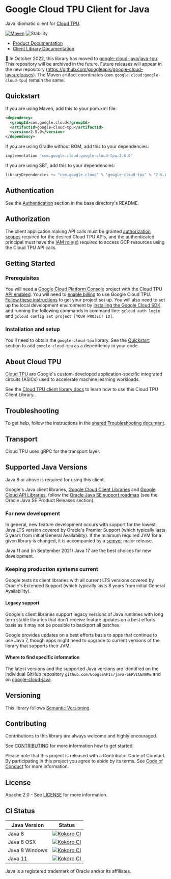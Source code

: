 # Google Cloud TPU Client for Java

Java idiomatic client for [Cloud TPU][product-docs].

[![Maven][maven-version-image]][maven-version-link]
![Stability][stability-image]

- [Product Documentation][product-docs]
- [Client Library Documentation][javadocs]


:bus: In October 2022, this library has moved to
[google-cloud-java/java-tpu](
https://github.com/googleapis/google-cloud-java/tree/main/java-tpu).
This repository will be archived in the future.
Future releases will appear in the new repository (https://github.com/googleapis/google-cloud-java/releases).
The Maven artifact coordinates (`com.google.cloud:google-cloud-tpu`) remain the same.

## Quickstart


If you are using Maven, add this to your pom.xml file:


```xml
<dependency>
  <groupId>com.google.cloud</groupId>
  <artifactId>google-cloud-tpu</artifactId>
  <version>2.5.0</version>
</dependency>

```

If you are using Gradle without BOM, add this to your dependencies:

```Groovy
implementation 'com.google.cloud:google-cloud-tpu:2.6.0'
```

If you are using SBT, add this to your dependencies:

```Scala
libraryDependencies += "com.google.cloud" % "google-cloud-tpu" % "2.6.0"
```

## Authentication

See the [Authentication][authentication] section in the base directory's README.

## Authorization

The client application making API calls must be granted [authorization scopes][auth-scopes] required for the desired Cloud TPU APIs, and the authenticated principal must have the [IAM role(s)][predefined-iam-roles] required to access GCP resources using the Cloud TPU API calls.

## Getting Started

### Prerequisites

You will need a [Google Cloud Platform Console][developer-console] project with the Cloud TPU [API enabled][enable-api].
You will need to [enable billing][enable-billing] to use Google Cloud TPU.
[Follow these instructions][create-project] to get your project set up. You will also need to set up the local development environment by
[installing the Google Cloud SDK][cloud-sdk] and running the following commands in command line:
`gcloud auth login` and `gcloud config set project [YOUR PROJECT ID]`.

### Installation and setup

You'll need to obtain the `google-cloud-tpu` library.  See the [Quickstart](#quickstart) section
to add `google-cloud-tpu` as a dependency in your code.

## About Cloud TPU


[Cloud TPU][product-docs] are Google's custom-developed application-specific integrated circuits (ASICs) used to accelerate machine learning workloads.

See the [Cloud TPU client library docs][javadocs] to learn how to
use this Cloud TPU Client Library.






## Troubleshooting

To get help, follow the instructions in the [shared Troubleshooting document][troubleshooting].

## Transport

Cloud TPU uses gRPC for the transport layer.

## Supported Java Versions

Java 8 or above is required for using this client.

Google's Java client libraries,
[Google Cloud Client Libraries][cloudlibs]
and
[Google Cloud API Libraries][apilibs],
follow the
[Oracle Java SE support roadmap][oracle]
(see the Oracle Java SE Product Releases section).

### For new development

In general, new feature development occurs with support for the lowest Java
LTS version covered by  Oracle's Premier Support (which typically lasts 5 years
from initial General Availability). If the minimum required JVM for a given
library is changed, it is accompanied by a [semver][semver] major release.

Java 11 and (in September 2021) Java 17 are the best choices for new
development.

### Keeping production systems current

Google tests its client libraries with all current LTS versions covered by
Oracle's Extended Support (which typically lasts 8 years from initial
General Availability).

#### Legacy support

Google's client libraries support legacy versions of Java runtimes with long
term stable libraries that don't receive feature updates on a best efforts basis
as it may not be possible to backport all patches.

Google provides updates on a best efforts basis to apps that continue to use
Java 7, though apps might need to upgrade to current versions of the library
that supports their JVM.

#### Where to find specific information

The latest versions and the supported Java versions are identified on
the individual GitHub repository `github.com/GoogleAPIs/java-SERVICENAME`
and on [google-cloud-java][g-c-j].

## Versioning


This library follows [Semantic Versioning](http://semver.org/).



## Contributing


Contributions to this library are always welcome and highly encouraged.

See [CONTRIBUTING][contributing] for more information how to get started.

Please note that this project is released with a Contributor Code of Conduct. By participating in
this project you agree to abide by its terms. See [Code of Conduct][code-of-conduct] for more
information.


## License

Apache 2.0 - See [LICENSE][license] for more information.

## CI Status

Java Version | Status
------------ | ------
Java 8 | [![Kokoro CI][kokoro-badge-image-2]][kokoro-badge-link-2]
Java 8 OSX | [![Kokoro CI][kokoro-badge-image-3]][kokoro-badge-link-3]
Java 8 Windows | [![Kokoro CI][kokoro-badge-image-4]][kokoro-badge-link-4]
Java 11 | [![Kokoro CI][kokoro-badge-image-5]][kokoro-badge-link-5]

Java is a registered trademark of Oracle and/or its affiliates.

[product-docs]: https://cloud.google.com/tpu/docs
[javadocs]: https://cloud.google.com/java/docs/reference/google-cloud-tpu/latest/history
[kokoro-badge-image-1]: http://storage.googleapis.com/cloud-devrel-public/java/badges/java-tpu/java7.svg
[kokoro-badge-link-1]: http://storage.googleapis.com/cloud-devrel-public/java/badges/java-tpu/java7.html
[kokoro-badge-image-2]: http://storage.googleapis.com/cloud-devrel-public/java/badges/java-tpu/java8.svg
[kokoro-badge-link-2]: http://storage.googleapis.com/cloud-devrel-public/java/badges/java-tpu/java8.html
[kokoro-badge-image-3]: http://storage.googleapis.com/cloud-devrel-public/java/badges/java-tpu/java8-osx.svg
[kokoro-badge-link-3]: http://storage.googleapis.com/cloud-devrel-public/java/badges/java-tpu/java8-osx.html
[kokoro-badge-image-4]: http://storage.googleapis.com/cloud-devrel-public/java/badges/java-tpu/java8-win.svg
[kokoro-badge-link-4]: http://storage.googleapis.com/cloud-devrel-public/java/badges/java-tpu/java8-win.html
[kokoro-badge-image-5]: http://storage.googleapis.com/cloud-devrel-public/java/badges/java-tpu/java11.svg
[kokoro-badge-link-5]: http://storage.googleapis.com/cloud-devrel-public/java/badges/java-tpu/java11.html
[stability-image]: https://img.shields.io/badge/stability-stable-green
[maven-version-image]: https://img.shields.io/maven-central/v/com.google.cloud/google-cloud-tpu.svg
[maven-version-link]: https://search.maven.org/search?q=g:com.google.cloud%20AND%20a:google-cloud-tpu&core=gav
[authentication]: https://github.com/googleapis/google-cloud-java#authentication
[auth-scopes]: https://developers.google.com/identity/protocols/oauth2/scopes
[predefined-iam-roles]: https://cloud.google.com/iam/docs/understanding-roles#predefined_roles
[iam-policy]: https://cloud.google.com/iam/docs/overview#cloud-iam-policy
[developer-console]: https://console.developers.google.com/
[create-project]: https://cloud.google.com/resource-manager/docs/creating-managing-projects
[cloud-sdk]: https://cloud.google.com/sdk/
[troubleshooting]: https://github.com/googleapis/google-cloud-common/blob/main/troubleshooting/readme.md#troubleshooting
[contributing]: https://github.com/googleapis/java-tpu/blob/main/CONTRIBUTING.md
[code-of-conduct]: https://github.com/googleapis/java-tpu/blob/main/CODE_OF_CONDUCT.md#contributor-code-of-conduct
[license]: https://github.com/googleapis/java-tpu/blob/main/LICENSE
[enable-billing]: https://cloud.google.com/apis/docs/getting-started#enabling_billing
[enable-api]: https://console.cloud.google.com/flows/enableapi?apiid=tpu.googleapis.com
[libraries-bom]: https://github.com/GoogleCloudPlatform/cloud-opensource-java/wiki/The-Google-Cloud-Platform-Libraries-BOM
[shell_img]: https://gstatic.com/cloudssh/images/open-btn.png

[semver]: https://semver.org/
[cloudlibs]: https://cloud.google.com/apis/docs/client-libraries-explained
[apilibs]: https://cloud.google.com/apis/docs/client-libraries-explained#google_api_client_libraries
[oracle]: https://www.oracle.com/java/technologies/java-se-support-roadmap.html
[g-c-j]: http://github.com/googleapis/google-cloud-java

